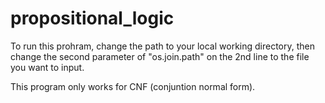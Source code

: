 # propositional_logic
To run this prohram, change the path to your local working directory, then change the second parameter of "os.join.path" on the 2nd line to the file you want to input.

This program only works for CNF (conjuntion normal form).
